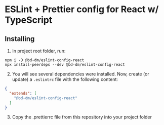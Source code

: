 # ESLint + Prettier config for React w/ TypeScript

## Installing

1. In project root folder, run:

```
npm i -D @bd-dm/eslint-config-react
npx install-peerdeps --dev @bd-dm/eslint-config-react
```

2. You will see several dependencies were installed. Now, create (or update) a `.eslintrc` file with the following content:

```json
{
  "extends": [
    "@bd-dm/eslint-config-react"
  ]
}
```

3. Copy the .prettierrc file from this repository into your project folder
